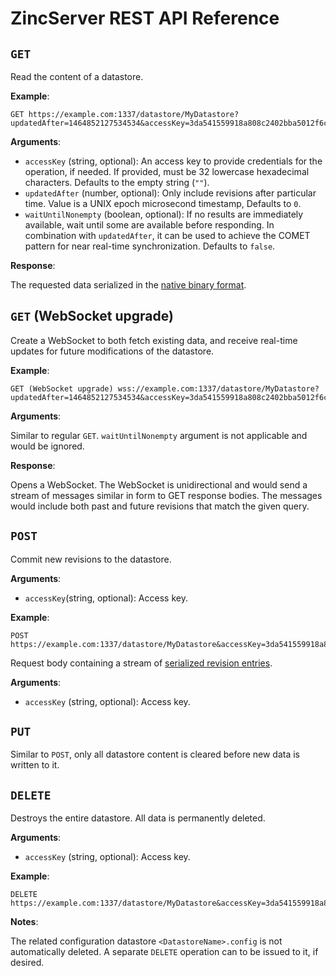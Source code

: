 # ZincServer REST API Reference

## `GET`

Read the content of a datastore.

**Example**:

```
GET https://example.com:1337/datastore/MyDatastore?updatedAfter=1464852127534534&accessKey=3da541559918a808c2402bba5012f6c6
```

**Arguments**:

* `accessKey` (string, optional): An access key to provide credentials for the operation, if needed. If provided, must be 32 lowercase hexadecimal characters. Defaults to the empty string (`""`).
* `updatedAfter` (number, optional): Only include revisions after particular time. Value is a UNIX epoch microsecond timestamp, Defaults to `0`.
* `waitUntilNonempty` (boolean, optional): If no results are immediately available, wait until some are available before responding. In combination with `updatedAfter`, it can be used to achieve the COMET pattern for near real-time synchronization. Defaults to `false`.

**Response**:

The requested data serialized in the [native binary format](https://github.com/zincbase/zincserver/blob/master/docs/Binary%20format%20specification.md).

## `GET` (WebSocket upgrade)

Create a WebSocket to both fetch existing data, and receive real-time updates for future modifications of the datastore.

**Example**:

```
GET (WebSocket upgrade) wss://example.com:1337/datastore/MyDatastore?updatedAfter=1464852127534534&accessKey=3da541559918a808c2402bba5012f6c6
```

**Arguments**:

Similar to regular `GET`. `waitUntilNonempty` argument is not applicable and would be ignored.

**Response**:

Opens a WebSocket. The WebSocket is unidirectional and would send a stream of messages similar in form to GET response bodies. The messages would include both past and future revisions that match the given query.

## `POST`

Commit new revisions to the datastore.

**Arguments**:

* `accessKey`(string, optional): Access key.

**Example**:

```
POST https://example.com:1337/datastore/MyDatastore&accessKey=3da541559918a808c2402bba5012f6c6
```
Request body containing a stream of [serialized revision entries](https://github.com/zincbase/zincserver/blob/master/docs/Binary%20format%20specification.md).

**Arguments**:

* `accessKey` (string, optional): Access key.

## `PUT`

Similar to `POST`, only all datastore content is cleared before new data is written to it.

## `DELETE`

Destroys the entire datastore. All data is permanently deleted.

**Arguments**:

* `accessKey` (string, optional): Access key.

**Example**:

```
DELETE https://example.com:1337/datastore/MyDatastore&accessKey=3da541559918a808c2402bba5012f6c6
```

**Notes**:

The related configuration datastore `<DatastoreName>.config` is not automatically deleted. A separate `DELETE` operation can to be issued to it, if desired.